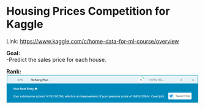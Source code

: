 # Housing Prices Competition for Kaggle
Link: https://www.kaggle.com/c/home-data-for-ml-course/overview

**Goal:** \
-Predict the sales price for each house.

**Rank:** \
![alt text](https://github.com/RichengPiao/Kaggle-Housing-Prices-Competition/blob/main/score_house_price.png)
